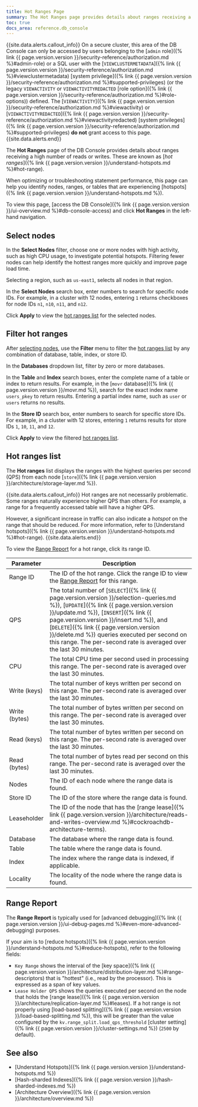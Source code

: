 ```yaml
---
title: Hot Ranges Page
summary: The Hot Ranges page provides details about ranges receiving a high number of reads or writes.
toc: true
docs_area: reference.db_console
---
```


{{site.data.alerts.callout_info}}
On a secure cluster, this area of the DB Console can only be accessed by users belonging to the [`admin` role]({% link {{ page.version.version }}/security-reference/authorization.md %}#admin-role) or a SQL user with the [`VIEWCLUSTERMETADATA`]({% link {{ page.version.version }}/security-reference/authorization.md %}#viewclustermetadata) [system privilege]({% link {{ page.version.version }}/security-reference/authorization.md %}#supported-privileges) (or the legacy `VIEWACTIVITY` or `VIEWACTIVITYREDACTED` [role option]({% link {{ page.version.version }}/security-reference/authorization.md %}#role-options)) defined. The [`VIEWACTIVITY`]({% link {{ page.version.version }}/security-reference/authorization.md %}#viewactivity) or [`VIEWACTIVITYREDACTED`]({% link {{ page.version.version }}/security-reference/authorization.md %}#viewactivityredacted) [system privileges]({% link {{ page.version.version }}/security-reference/authorization.md %}#supported-privileges) **do not** grant access to this page.
{{site.data.alerts.end}}

The **Hot Ranges** page of the DB Console provides details about ranges receiving a high number of reads or writes. These are known as [*hot ranges*]({% link {{ page.version.version }}/understand-hotspots.md %}#hot-range).

When optimizing or troubleshooting statement performance, this page can help you identify nodes, ranges, or tables that are experiencing [hotspots]({% link {{ page.version.version }}/understand-hotspots.md %}).

To view this page, [access the DB Console]({% link {{ page.version.version }}/ui-overview.md %}#db-console-access) and click **Hot Ranges** in the left-hand navigation.

## Select nodes

In the **Select Nodes** filter, choose one or more nodes with high activity, such as high CPU usage, to investigate potential hotspots. Filtering fewer nodes can help identify the hottest ranges more quickly and improve page load time.

Selecting a region, such as `us-east1`, selects all nodes in that region.

In the **Select Nodes** search box, enter numbers to search for specific node IDs. For example, in a cluster with 12 nodes, entering `1` returns checkboxes for node IDs `n1`, `n10`, `n11`, and `n12`. 

Click **Apply** to view the [hot ranges list](#hot-ranges-list) for the selected nodes.

## Filter hot ranges

After [selecting nodes](#select-nodes), use the **Filter** menu to filter the [hot ranges list](#hot-ranges-list) by any combination of database, table, index, or store ID.

In the **Databases** dropdown list, filter by zero or more databases.

In the **Table** and **Index** search boxes, enter the complete name of a table or index to return results. For example, in the [`movr` database]({% link {{ page.version.version }}/movr.md %}), search for the exact index name `users_pkey` to return results. Entering a partial index name, such as `user` or `users` returns no results.

In the **Store ID** search box, enter numbers to search for specific store IDs. For example, in a cluster with 12 stores, entering `1` returns results for store IDs `1`, `10`, `11`, and `12`.

Click **Apply** to view the filtered [hot ranges list](#hot-ranges-list).

## Hot ranges list

The **Hot ranges** list displays the ranges with the highest queries per second (QPS) from each node [`store`]({% link {{ page.version.version }}/architecture/storage-layer.md %}).

{{site.data.alerts.callout_info}}
Hot ranges are not necessarily problematic. Some ranges naturally experience higher QPS than others. For example, a range for a frequently accessed table will have a higher QPS.

However, a significant increase in traffic can also indicate a *hotspot* on the range that should be reduced. For more information, refer to [Understand hotspots]({% link {{ page.version.version }}/understand-hotspots.md %}#hot-range).
{{site.data.alerts.end}}

To view the [Range Report](#range-report) for a hot range, click its range ID.

Parameter | Description
----------|------------
Range ID | The ID of the hot range. Click the range ID to view the [Range Report](#range-report) for this range.
QPS | The total number of [`SELECT`]({% link {{ page.version.version }}/selection-queries.md %}), [`UPDATE`]({% link {{ page.version.version }}/update.md %}), [`INSERT`]({% link {{ page.version.version }}/insert.md %}), and [`DELETE`]({% link {{ page.version.version }}/delete.md %}) queries executed per second on this range. The per-second rate is averaged over the last 30 minutes.
CPU | The total CPU time per second used in processing this range. The per-second rate is averaged over the last 30 minutes.
Write (keys) | The total number of keys written per second on this range. The per-second rate is averaged over the last 30 minutes.
Write (bytes) | The total number of bytes written per second on this range. The per-second rate is averaged over the last 30 minutes.
Read (keys) | The total number of bytes written per second on this range. The per-second rate is averaged over the last 30 minutes.
Read (bytes) | The total number of bytes read per second on this range. The per-second rate is averaged over the last 30 minutes.
Nodes | The ID of each node where the range data is found.
Store ID | The ID of the store where the range data is found.
Leaseholder | The ID of the node that has the [range lease]({% link {{ page.version.version }}/architecture/reads-and-writes-overview.md %}#cockroachdb-architecture-terms).
Database | The database where the range data is found.
Table | The table where the range data is found.
Index | The index where the range data is indexed, if applicable.
Locality | The locality of the node where the range data is found.

## Range Report

The **Range Report** is typically used for [advanced debugging]({% link {{ page.version.version }}/ui-debug-pages.md %}#even-more-advanced-debugging) purposes.

If your aim is to [reduce hotspots]({% link {{ page.version.version }}/understand-hotspots.md %}#reduce-hotspots), refer to the following fields:

- `Key Range` shows the interval of the [key space]({% link {{ page.version.version }}/architecture/distribution-layer.md %}#range-descriptors) that is "hottest" (i.e., read by the processor). This is expressed as a span of key values.
- `Lease Holder QPS` shows the queries executed per second on the node that holds the [range lease]({% link {{ page.version.version }}/architecture/replication-layer.md %}#leases). If a hot range is not properly using [load-based splitting]({% link {{ page.version.version }}/load-based-splitting.md %}), this will be greater than the value configured by the `kv.range_split.load_qps_threshold` [cluster setting]({% link {{ page.version.version }}/cluster-settings.md %}) (`2500` by default).

## See also

- [Understand Hotspots]({% link {{ page.version.version }}/understand-hotspots.md %})
- [Hash-sharded Indexes]({% link {{ page.version.version }}/hash-sharded-indexes.md %})
- [Architecture Overview]({% link {{ page.version.version }}/architecture/overview.md %})